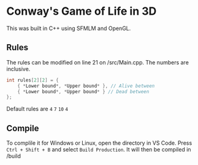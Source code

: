 # Conway's Game of Life in 3D

This was built in C++ using SFMLM and OpenGL.

## Rules

The rules can be modified on line 21 on /src/Main.cpp. The numbers are inclusive.
```cpp
int rules[2][2] = {
	{ *Lower bound*, *Upper bound* }, // Alive between
	{ *Lower bound*, *Upper bound* } // Dead between
};
```

Default rules are `4` `7` `10` `4`

## Compile

To complile it for Windows or Linux, open the directory in VS Code. Press `Ctrl + Shift + B` and select `Build Production`. It will then be compiled in /build

